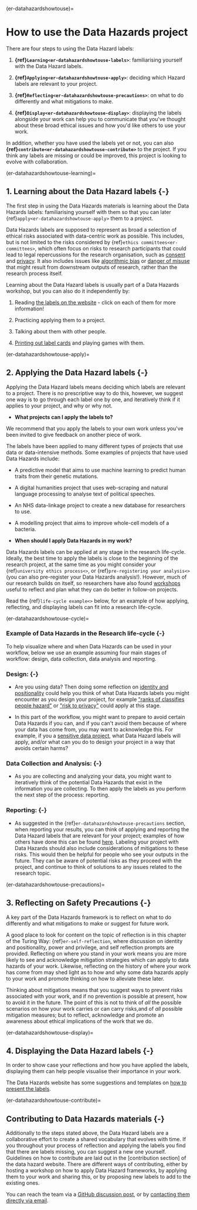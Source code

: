 (er-datahazardshowtouse)=
# How to use the Data Hazards project

<!--Scriberia image here-->

There are four steps to using the Data Hazard labels:

1. **{ref}`Learning<er-datahazardshowtouse-labels>`**: familiarising yourself with the Data Hazard labels.

2. **{ref}`Applying<er-datahazardshowtouse-apply>`**: deciding which Hazard labels are relevant to your project.

3. **{ref}`Reflecting<er-datahazardshowtouse-precautions>`**: on what to do differently and what mitigations to make.

4. **{ref}`Display<er-datahazardshowtouse-display>`**: displaying the labels alongside your work can help you to communicate that you've thought about these broad ethical issues and how you'd like others to use your work.

In addition, whether you have used the labels yet or not, you can also **{ref}`contribute<er-datahazardshowtouse-contribute>`** to the project. If you think any labels are missing or could be improved, this project is looking to evolve with collaboration.

(er-datahazardshowtouse-learning)=

## **1. Learning** about the Data Hazard labels {-}
The first step in using the Data Hazards materials is learning about the Data Hazards labels: familiarising yourself with them so that you can later {ref}`apply<er-datahazardshowtouse-apply>` them to a project.

<!--Different terminologies used: these use terminologies suggested by community members.-->

Data Hazards labels are supposed to represent as broad a selection of ethical risks associated with data-centric work as possible.
This includes, but is not limited to the risks considered by  {ref}`ethics committees<er-committees>`, which often focus on risks to research participants that could lead to legal repercussions for the research organisation, such as [consent](https://datahazards.com/contents/hazards/lacks-informed-consent.html) and [privacy](https://datahazards.com/contents/hazards/risk-to-privacy.html).
It also includes issues like [algorithmic bias](https://datahazards.com/contents/hazards/reinforces-biases.html) or [danger of misuse](https://datahazards.com/contents/hazards/danger-of-misuse.html) that might result from downstream outputs of research, rather than the research process itself.

Learning about the Data Hazard labels is usually part of a Data Hazards workshop, but you can also do it independently by:

1. Reading [the labels on the website](https://datahazards.com/labels) - click on each of them for more information!

2. Practicing applying them to a project.

3. Talking about them with other people.

4. [Printing out label cards](https://datahazards.com/_downloads/b92f884790471e61048c5e0fee4dd08e/DataHazards_PrintableCards.pdf) and playing games with them.

(er-datahazardshowtouse-apply)=

## **2. Applying** the Data Hazard labels {-}
<!--What it means to apply the labels-->
Applying the Data Hazard labels means deciding which labels are relevant to a project.
There is no prescriptive way to do this, however, we suggest one way is to go through each label one by one, and iteratively think if it applies to your project, and why or why not.

- **What projects can I apply the labels to?** 

We recommend that you apply the labels to your own work unless you've been invited to give feedback on another piece of work.

The labels have been applied to many different types of projects that use data or data-intensive methods.
Some examples of projects that have used Data Hazards include:

- A predictive model that aims to use machine learning to predict human traits from their genetic mutations.

- A digital humanities project that uses web-scraping and natural language processing to analyse text of political speeches.

- An NHS data-linkage project to create a new database for researchers to use.

- A modelling project that aims to improve whole-cell models of a bacteria.

- **When should I apply Data Hazards in my work?** 

Data Hazards labels can be applied at any stage in the research life-cycle.
Ideally, the best time to apply the labels is close to the beginning of the research project, at the same time as you might consider your {ref}`university ethics process<>`, or {ref}`pre-registering your analysis<>` (you can also pre-register your Data Hazards analysis!). 
However, much of our research builds on itself, so researchers have also found [workshops](https://datahazards.com/contents/materials/workshop.html) useful to reflect and plan what they can do better in follow-on projects.

Read the {ref}`life-cycle example<>` below, for an example of how applying, reflecting, and displaying labels can fit into a research life-cycle.

(er-datahazardshowtouse-cycle)=

### Example of Data Hazards in the Research life-cycle {-}
To help visualize where and when Data Hazards can be used in your workflow, below we use an example assuming four main stages of workflow: design, data collection, data analysis and reporting.

<!--could do with a life cycle image of these stages? like one of these: https://hackmd.io/@turing-commons/ByokqE_Mj-->
### Design: {-}

- Are you using data? Then doing some reflection on [identity and positionality](https://the-turing-way.netlify.app/ethical-research/self-reflection/sr-positionality.html?highlight=bias) could help you think of what Data Hazards labels you might encounter as you design your project, for example ["ranks of classifies people hazard"](https://datahazards.com/contents/hazards/ranks-classifies.html) or ["risk to privacy"](https://datahazards.com/contents/hazards/risk-to-privacy.html) could apply at this stage.

- In this part of the workflow, you might want to prepare to avoid certain Data Hazards if you can, and if you can't avoid them because of where your data has come from, you may want to acknowledge this. For example, if you a [sensitive data project](https://the-turing-way.netlify.app/project-design/sdp.html), what Data Hazard labels will apply, and/or what can you do to design your project in a way that avoids certain harms?
 
### Data Collection and Analysis: {-}

- As you are collecting and analyzing your data, you might want to iteratively think of the potential Data Hazards that exist in the information you are collecting. 
 To then apply the labels as you perform the next step of the process: reporting.

### Reporting: {-}

- As suggested in the {ref}`er-datahazardshowtouse-precautions` section, when reporting your results, you can think of applying and reporting the Data Hazard labels that are relevant for your project; examples of how others have done this can be found [here](https://datahazards.com/contents/materials/examples.html). 
Labeling your project with Data Hazards should also include considerations of mitigations to these risks. This would then be helpful for people who see your outputs in the future. They can be aware of potential risks as they proceed with the project, and continue to think of solutions to any issues related to the research topic.

(er-datahazardshowtouse-precautions)=

## **3. Reflecting** on Safety Precautions {-}
<!--What it means to reflect on the labels-->
A key part of the Data Hazards framework is to reflect on what to do differently and what mitigations to make or suggest for future work. 

A good place to look for content on the topic of reflection is in this chapter of the Turing Way: {ref}`er-self-reflection`, where discussion on identity and positionality, power and privilege, and self reflection prompts are provided. 
Reflecting on where you stand in your work means you are more likely to see and acknowledge mitigation strategies which can apply to data hazards of your work. 
Likewise, reflecting on the history of where your work has come from may shed light as to how and why some data hazards apply to your work and promote thinking on how to alleviate these later. 

Thinking about mitigations means that you suggest ways to prevent risks associated with your work, and if no prevention is possible at present, how to avoid it in the future. 
The point of this is not to think of *all* the possible scenarios on how your work carries or can carry risks,and of *all* possible mitigation measures; but to reflect, acknowledge and promote an awareness about ethical implications of the work that we do.  

(er-datahazardshowtouse-display)=

## **4. Displaying** the Data Hazard labels {-}

In order to show case your reflections and how you have applied the labels, displaying them can help people visualise their importance in your work.

The Data Hazards website has some suggestions and templates on [how to present the labels](https://datahazards.com/contents/materials/presenting.html
). 

(er-datahazardshowtouse-contribute)=

## **Contributing** to Data Hazards materials {-}

Additionally to the steps stated above, the Data Hazard labels are a collaborative effort to create a shared vocabulary that evolves with time. 
If you throughout your process of reflection and applying the labels you find that there are labels missing, you can suggest a new one yourself.
Guidelines on how to contribute are laid out in the [contribution section] of the data hazard website.
There are different ways of contributing, either by hosting a workshop on how to apply Data Hazard frameworks, by applying them to your work and sharing this, or by proposing new labels to add to the existing ones. 

You can reach the team via a [GitHub discussion post](https://datahazards.com/contents/contribute.html), or by [contacting them directly via email](https://datahazards.com/contents/contact.html).


